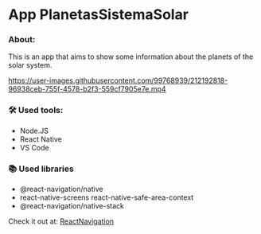 <h1> App PlanetasSistemaSolar </h1>

### About:
This is an app that aims to show some information about the planets of the solar system.

https://user-images.githubusercontent.com/99768939/212192818-96938ceb-755f-4578-b2f3-559cf7905e7e.mp4

### 🛠 Used tools:
- Node.JS
- React Native
- VS Code

### 📚 Used libraries

- @react-navigation/native
- react-native-screens react-native-safe-area-context
- @react-navigation/native-stack

Check it out at: [ReactNavigation](https://reactnavigation.org/docs/getting-started/)
